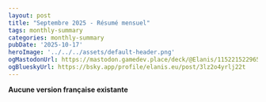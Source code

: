 ```yaml
---
layout: post
title: "Septembre 2025 - Résumé mensuel"
tags: monthly-summary
categories: monthly-summary
pubDate: '2025-10-17'
heroImage: '../../../assets/default-header.png'
ogMastodonUrl: https://mastodon.gamedev.place/deck/@Elanis/115221522965372919
ogBlueskyUrl: https://bsky.app/profile/elanis.eu/post/3lz2o4yrlj22t
---
```

<b>Aucune version française existante</b>